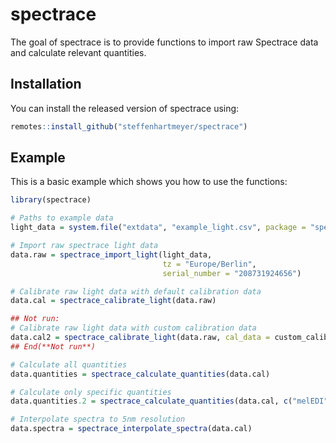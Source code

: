 
# spectrace

<!-- badges: start -->
<!-- badges: end -->

The goal of spectrace is to provide functions to import raw Spectrace data and calculate relevant quantities.

## Installation

You can install the released version of spectrace using:

``` r
remotes::install_github("steffenhartmeyer/spectrace")
```

## Example

This is a basic example which shows you how to use the functions:

``` r
library(spectrace)

# Paths to example data
light_data = system.file("extdata", "example_light.csv", package = "spectrace")

# Import raw spectrace light data
data.raw = spectrace_import_light(light_data, 
                                  tz = "Europe/Berlin", 
                                  serial_number = "208731924656")

# Calibrate raw light data with default calibration data
data.cal = spectrace_calibrate_light(data.raw)

## Not run:
# Calibrate raw light data with custom calibration data
data.cal2 = spectrace_calibrate_light(data.raw, cal_data = custom_calibration)
## End(**Not run**)

# Calculate all quantities 
data.quantities = spectrace_calculate_quantities(data.cal)

# Calculate only specific quantities
data.quantities.2 = spectrace_calculate_quantities(data.cal, c("melEDI", "CCT"))

# Interpolate spectra to 5nm resolution
data.spectra = spectrace_interpolate_spectra(data.cal)

```

